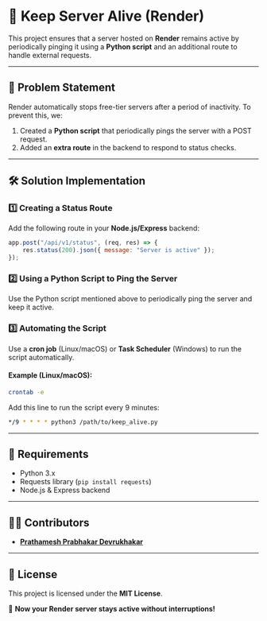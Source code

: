 # 🔄 Keep Server Alive (Render)

This project ensures that a server hosted on **Render** remains active by periodically pinging it using a **Python script** and an additional route to handle external requests.

---

## 🚀 Problem Statement
Render automatically stops free-tier servers after a period of inactivity. To prevent this, we:
1. Created a **Python script** that periodically pings the server with a POST request.
2. Added an **extra route** in the backend to respond to status checks.

---

## 🛠️ Solution Implementation

### 1️⃣ **Creating a Status Route**
Add the following route in your **Node.js/Express** backend:

```javascript
app.post("/api/v1/status", (req, res) => {
    res.status(200).json({ message: "Server is active" });
});
```

### 2️⃣ **Using a Python Script to Ping the Server**
Use the Python script mentioned above to periodically ping the server and keep it active.

### 3️⃣ **Automating the Script**
Use a **cron job** (Linux/macOS) or **Task Scheduler** (Windows) to run the script automatically.

#### Example (Linux/macOS):
```sh
crontab -e
```
Add this line to run the script every 9 minutes:
```sh
*/9 * * * * python3 /path/to/keep_alive.py
```

---

## 🔧 Requirements

- Python 3.x
- Requests library (`pip install requests`)
- Node.js & Express backend

---

## 👨‍💻 Contributors

- **[Prathamesh Prabhakar Devrukhakar](https://github.com/im-prathamesh-dev)**


---

## 📜 License

This project is licensed under the **MIT License**.

🚀 **Now your Render server stays active without interruptions!**
